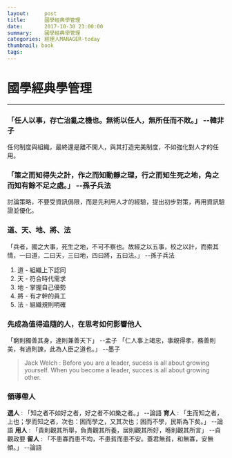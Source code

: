 ```yaml
---
layout:     post
title:      國學經典學管理
date:       2017-10-30 23:00:00
summary:    國學經典學管理
categories: 經理人MANAGER-today
thumbnail: book
tags:
---
```


# 國學經典學管理
---

### 「任人以事，存亡治亂之機也。無術以任人，無所任而不敗。」 --韓非子

任何制度與組織，最終還是離不開人，與其打造完美制度，不如強化對人才的任用。

### 「策之而知得失之計，作之而知動靜之理，行之而知生死之地，角之而知有餘不足之處。」 --孫子兵法

討論策略，不要受資訊侷限，而是先利用人才的經驗，提出初步對策，再用資訊驗證並優化。

### 道、天、地、將、法 
「兵者，國之大事，死生之地，不可不察也。故經之以五事，校之以計，而索其情，一曰道，二曰天，三曰地，四曰將，五曰法。」 --孫子兵法

1. 道 - 組織上下認同
2. 天 - 符合時代需求
3. 地 - 掌握自己優勢
4. 將 - 有才幹的員工
5. 法 - 組織規則明確

### 先成為值得追隨的人，在思考如何影響他人

「窮則獨善其身，達則兼善天下」 --孟子
「仁人事上竭忠，事親得孝，務善則美，有過則諫，此為人臣之道也。」 --墨子
> Jack Welch : Before you are a leader, sucess is all about growing yourself. When you become a leader, succes is all about growing other.

### 領導帶人

<B>選人</B> : 「知之者不如好之者，好之者不如樂之者。」 --論語
<B>育人</B> : 「生而知之者，上也；學而知之者，次也：困而學之，又其次也；困而不學，民斯為下矣。」 --論語
<B>用人</B> : 「貴則觀其所舉，負責觀其所養，居則觀其所好，喺則觀其所言」 --貞觀政要
<B>留人</B> : 「不患寡而患不均，不患貧而患不安。蓋君無貧，和無寡，安無傾。」 --論語





